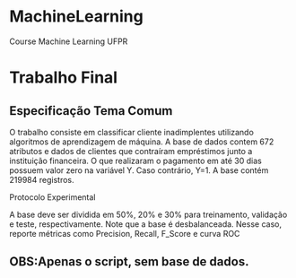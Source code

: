 # MachineLearning
Course Machine Learning UFPR

# Trabalho Final

## Especificação Tema Comum

O trabalho consiste em classificar cliente inadimplentes utilizando algoritmos de aprendizagem de máquina.
A base de dados contem 672 atributos e dados de clientes que contraíram empréstimos junto a instituição financeira. O que realizaram o pagamento em até 30 dias possuem valor zero na variável Y. Caso contrário, Y=1. A base contém 219984 registros.

Protocolo Experimental

A base deve ser dividida em 50%, 20% e 30% para treinamento, validação e teste, respectivamente. 
Note que a base é desbalanceada. Nesse caso, reporte métricas como Precision, Recall, F_Score e curva ROC

## OBS:Apenas o script, sem base de dados. 
